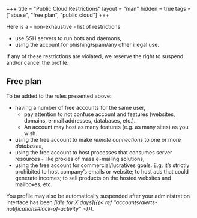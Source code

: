 +++
title = "Public Cloud Restrictions"
layout = "man"
hidden = true
tags = ["abuse", "free plan", "public cloud"]
+++

Here is a - non-exhaustive - list of restrictions:

- use SSH servers to run bots and daemons,
- using the account for phishing/spam/any other illegal use.

If any of these restrictions are violated, we reserve the right to suspend and/or cancel the profile.

## Free plan

To be added to the rules presented above:

- having a number of free accounts for the same user,
    - pay attention to not confuse account and features (websites, domains, e-mail addresses, databases, etc.).
    - An account may host as many features (e.g. as many sites) as you wish.
- using the free account to make *remote connections* to one or more *databases*,
- using the free account to host processes that consumes server resources - like proxies of mass e-mailing solutions,
- using the free account for commercial/lucratives goals. E.g. it’s strictly prohibited to host company’s emails or website; to host ads that could generate incomes; to sell products on the hosted websites and mailboxes, etc.

You profile may also be automatically suspended after your administration interface has been *[idle for X days]({{< ref "accounts/alerts-notifications#lack-of-activity" >}})*.
